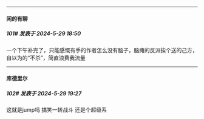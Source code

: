 ﻿
*****

####  闲的有聊  
##### 101#       发表于 2024-5-29 18:50

一个下午补完了，只能感慨有手的作者怎么没有脑子，脑瘫的反派挨个送的己方，自以为的“不杀”，简直浪费我流量


*****

####  库德里尔  
##### 102#       发表于 2024-5-29 19:27

这就是jump吗 搞笑一转战斗 还是个超级系

